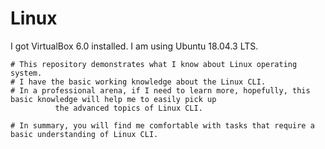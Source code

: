 # Linux
I got VirtualBox 6.0 installed. I am using Ubuntu 18.04.3 LTS.


    # This repository demonstrates what I know about Linux operating system.
    # I have the basic working knowledge about the Linux CLI.
    # In a professional arena, if I need to learn more, hopefully, this basic knowledge will help me to easily pick up
              the advanced topics of Linux CLI.
    
    # In summary, you will find me comfortable with tasks that require a basic understanding of Linux CLI.
